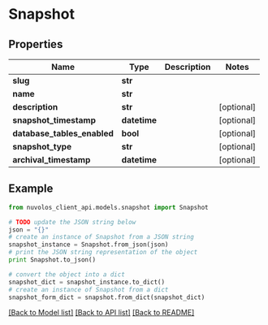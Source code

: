 # Snapshot


## Properties

Name | Type | Description | Notes
------------ | ------------- | ------------- | -------------
**slug** | **str** |  | 
**name** | **str** |  | 
**description** | **str** |  | [optional] 
**snapshot_timestamp** | **datetime** |  | [optional] 
**database_tables_enabled** | **bool** |  | [optional] 
**snapshot_type** | **str** |  | [optional] 
**archival_timestamp** | **datetime** |  | [optional] 

## Example

```python
from nuvolos_client_api.models.snapshot import Snapshot

# TODO update the JSON string below
json = "{}"
# create an instance of Snapshot from a JSON string
snapshot_instance = Snapshot.from_json(json)
# print the JSON string representation of the object
print Snapshot.to_json()

# convert the object into a dict
snapshot_dict = snapshot_instance.to_dict()
# create an instance of Snapshot from a dict
snapshot_form_dict = snapshot.from_dict(snapshot_dict)
```
[[Back to Model list]](../README.md#documentation-for-models) [[Back to API list]](../README.md#documentation-for-api-endpoints) [[Back to README]](../README.md)


